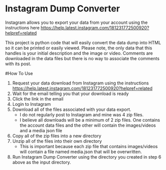 # Instagram Dump Converter 
Instagram allows you to export your data from your account using the instructions here https://help.latest.instagram.com/181231772500920?helpref=related 

This project is python code that will easily convert the data dump into HTML so it can be printed or easily viewed. Please note, the only data that this handles is your initial description and the image or video. Comments are downloaded in the data files but there is no way to associate the comments with its post.

#How To Use
<ol>
<li>Request your data download from Instagram using the instructions <a href="https://help.latest.instagram.com/181231772500920?helpref=related">https://help.latest.instagram.com/181231772500920?helpref=related</a></li>
<li>Wait for the email telling you that your download is ready</li>
<li>Click the link in the email</li>
<li>Login to Instagram</li>
<li>Download all of the files associated with your data export.
<ul>
<li>I do not regularly post to Instagram and mine was 4 zip files.</li>
<li>I believe all downloads will be a minimum of 2 zip files. One contains the account data files and the other will contain the images/videos and a media json file</li>
</ul>
</li>
<li>Copy all of the zip files into a new directory</li>
<li>Unzip all of the files into their own directory
<ul><li>This is important because each zip file that contains images/videos will contain a file named media.json that will be overwritten.</li></ul></li>
<li>Run Instagram Dump Converter using the directory you created in step 6 above as the input directory.</li>
</ol>